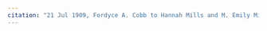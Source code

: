 ```yaml
---
citation: "21 Jul 1909, Fordyce A. Cobb to Hannah Mills and M. Emily Mills, Deeds Book 171, p44, Tompkins County Clerk, Ithaca NY."
---
```



